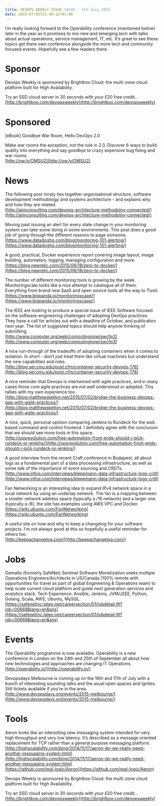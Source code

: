 ```yaml
---
title: DEVOPS WEEKLY ISSUE \#235 - 5th July 2015 
date: 2015-07-05T21:49:12+01:00
---
```


I’m really looking forward to the Operability conference (mentioned below) later in the year as it promises to mix new and emerging tech with talks about actual operations, service management, IT, etc. It’s great to see these topics get there own conference alongside the more tech and community focused events. Hopefully see a few readers there.


Sponsor
======

Devops Weekly is sponsored by Brightbox Cloud: the multi-zone cloud platform built for High Availability.

Try an SSD cloud server in 30 seconds with your £20 free credit…
<br>[http://brightbox.com/devopsweekly](http://brightbox.com/devopsweekly)


Sponsored
========

[eBook] Goodbye War Room, Hello DevOps 2.0

Make war rooms the exception, not the rule in 2.0. Discover 6 ways to build quality into everything and say goodbye to crazy expensive bug fixing and war rooms.
<br>[http://ow.ly/OMSU2](http://ow.ly/OMSU2)


News
====

The following post nicely ties together organisational structure, software development methodology and systems architecture - and explains why and how they are related.
<br>[http://aimconsulting.com/devops-architecture-methodoloy-connected/](http://aimconsulting.com/devops-architecture-methodoloy-connected/)


Moving past issuing an alert for every state change in your monitoring system can take some doing in some environments. This post does a good job of going through the different reasons to page someone.
<br>[https://www.datadoghq.com/blog/monitoring-101-alerting/](https://www.datadoghq.com/blog/monitoring-101-alerting/)


A good, practical, Docker experience report covering image layout, image building, automation, logging, managing configuration and more.
<br>[https://blog.newrelic.com/2015/06/18/zero-to-docker/](https://blog.newrelic.com/2015/06/18/zero-to-docker/)


The number of different monitoring tools is growing by the week. Monitoringscale looks like a nice attempt to catalogue all of them. Everything from brand new SaaS and open source tools all the way to Tivoli.
<br>[https://www.bigpanda.io/monitoringscape/](https://www.bigpanda.io/monitoringscape/)


The IEEE are looking to produce a special issue of IEEE Software focused on the software-engineering challenges of adopting DevOps practices. They have a call for articles out with a deadline of October, and publication next year. The list of suggested topics should help anyone thinking of submitting.
<br>[http://www.computer.org/web/computingnow/swcfp3](http://www.computer.org/web/computingnow/swcfp3)


A nice run-through of the tradeoffs of adopting containers when it comes to isolation. In short - don’t just treat them like virtual machines but understand the new capabilities and risks.
<br>[http://blog.sei.cmu.edu/post.cfm/container-security-devops-176](http://blog.sei.cmu.edu/post.cfm/container-security-devops-176)


A nice reminder that Devops is intertwined with agile practices, and in many cases those core agile practices are not well understood or adopted. This tallies with my own experience too.
<br>[http://blog.matthewskelton.net/2015/07/02/bridge-the-business-devops-gap-with-agile-practices/](http://blog.matthewskelton.net/2015/07/02/bridge-the-business-devops-gap-with-agile-practices/)


A nice, quick, personal opinion comparing Jenkins to Rundeck for the web based command and control frontend. I definitely agree with the conclusion that we should see more tools in this space.
<br>[http://opsrevolution.com/free-automation-front-ends-should-i-pick-rundeck-or-jenkins/](http://opsrevolution.com/free-automation-front-ends-should-i-pick-rundeck-or-jenkins/)


A good interview from the recent Craft conference in Budapest, all about logs as a fundamental part of a data processing infrastructure, as well as some talk of the importance of event sourcing and CRDTs.
<br>[http://www.infoq.com/interviews/kleppmann-data-infrastructure-logs-crdt](http://www.infoq.com/interviews/kleppmann-data-infrastructure-logs-crdt)

Fan Networking is an interesting idea to expand IPv4 network space in a local network by using an underlay network. The fan is a mapping between a smaller network address space (typically a /16 network) and a larger one (typically a /8), the site has examples using AWS VPC and Docker.
<br>[https://wiki.ubuntu.com/FanNetworking](https://wiki.ubuntu.com/FanNetworking)


A useful site on how and why to keep a changelog for your software projects. I’m not always good at this so hopefully a useful reminder for others too.
<br>[http://keepachangelog.com/](http://keepachangelog.com/)


Jobs
====

Gemalto (formerly SafeNet) Sentinel Software Monetization seeks multiple Operations Engineers/Architects in US/Canada (100% remote with opportunities for travel as part of global Engineering & Operations team) to help scale current cloud platform and guide next generation services and analytics stack. Tech Experience: Ansible, Jenkins, JVM/J2EE,  Python, Golang, Scala, AWS, Ubuntu, MySQL.
<br>[https://safenetinc.taleo.net/careersection/01/jobdetail.ftl?job=00668&lang=en&sns](https://safenetinc.taleo.net/careersection/01/jobdetail.ftl?job=00668&lang=en&sns)


Events
======

The Operability programme is now available. Operability is a new conference in London on the 24th and 25th of September all about how new technologies and approaches are changing IT Operations.
<br>[http://operability.io/](http://operability.io/)


Devopsdays Melbourne is coming up on the 16th and 17th of July with a bunch of interesting sounding talks and the usual open spaces and ignites. Still tickets available if you’re in the area.
<br>[http://www.devopsdays.org/events/2015-melbourne/](http://www.devopsdays.org/events/2015-melbourne/)


Tools
=====

Aeron looks like an interesting new messaging system intended for very high throughput and very low latency. It’s described as a message oriented replacement for TCP rather than a general purpose messaging platform.
<br>[http://highscalability.com/blog/2014/11/17/aeron-do-we-really-need-another-messaging-system.html](http://highscalability.com/blog/2014/11/17/aeron-do-we-really-need-another-messaging-system.html)
<br>[https://github.com/real-logic/Aeron](https://github.com/real-logic/Aeron)


Devops Weekly is sponsored by Brightbox Cloud: the multi-zone cloud platform built for High Availability.

Try an SSD cloud server in 30 seconds with your £20 free credit…
<br>[http://brightbox.com/devopsweekly](http://brightbox.com/devopsweekly)



